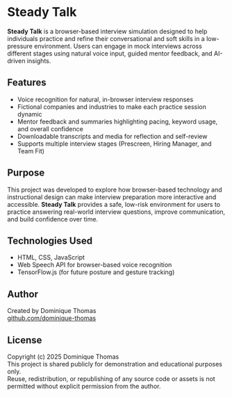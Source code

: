# Steady Talk

**Steady Talk** is a browser-based interview simulation designed to help individuals practice and refine their conversational and soft skills in a low-pressure environment. Users can engage in mock interviews across different stages using natural voice input, guided mentor feedback, and AI-driven insights.

## Features
- Voice recognition for natural, in-browser interview responses  
- Fictional companies and industries to make each practice session dynamic  
- Mentor feedback and summaries highlighting pacing, keyword usage, and overall confidence  
- Downloadable transcripts and media for reflection and self-review  
- Supports multiple interview stages (Prescreen, Hiring Manager, and Team Fit)

## Purpose
This project was developed to explore how browser-based technology and instructional design can make interview preparation more interactive and accessible. **Steady Talk** provides a safe, low-risk environment for users to practice answering real-world interview questions, improve communication, and build confidence over time.

## Technologies Used
- HTML, CSS, JavaScript  
- Web Speech API for browser-based voice recognition  
- TensorFlow.js (for future posture and gesture tracking)

## Author
Created by Dominique Thomas  
[github.com/dominique-thomas](https://github.com/dominique-thomas)

## License
Copyright (c) 2025 Dominique Thomas  
This project is shared publicly for demonstration and educational purposes only.  
Reuse, redistribution, or republishing of any source code or assets is not permitted without explicit permission from the author.
